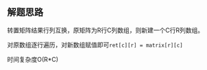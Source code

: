 ## 解题思路

转置矩阵结果行列互换，原矩阵为R行C列数组，则新建一个C行R列数组。

对原数组逐行遍历，对新数组赋值即可`ret[c][r] = matrix[r][c]`

时间复杂度O(R*C) 